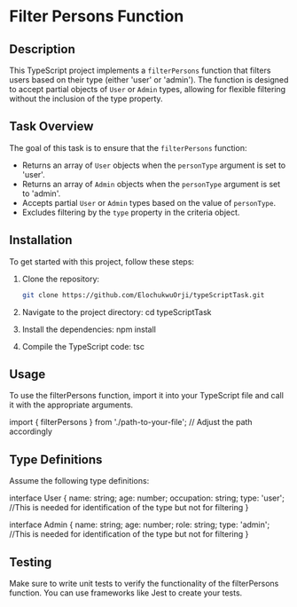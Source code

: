 # Filter Persons Function

## Description
This TypeScript project implements a `filterPersons` function that filters users based on their type (either 'user' or 'admin'). The function is designed to accept partial objects of `User` or `Admin` types, allowing for flexible filtering without the inclusion of the type property.

## Task Overview
The goal of this task is to ensure that the `filterPersons` function:
- Returns an array of `User` objects when the `personType` argument is set to 'user'.
- Returns an array of `Admin` objects when the `personType` argument is set to 'admin'.
- Accepts partial `User` or `Admin` types based on the value of `personType`.
- Excludes filtering by the `type` property in the criteria object.

## Installation

To get started with this project, follow these steps:

1. Clone the repository:
   ```bash
   git clone https://github.com/ElochukwuOrji/typeScriptTask.git

2. Navigate to the project directory:
   cd typeScriptTask

3. Install the dependencies:
   npm install

4. Compile the TypeScript code:
   tsc

## Usage
To use the filterPersons function, import it into your TypeScript file and call it with the appropriate arguments.

import { filterPersons } from './path-to-your-file'; // Adjust the path accordingly

## Type Definitions
Assume the following type definitions:

interface User {
    name: string;
    age: number;
    occupation: string;
    type: 'user'; //This is needed for identification of the type but not for filtering
}

interface Admin {
    name: string;
    age: number;
    role: string;
    type: 'admin'; //This is needed for identification of the type but not for filtering
}

## Testing
Make sure to write unit tests to verify the functionality of the filterPersons function. You can use frameworks like Jest to create your tests.
